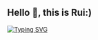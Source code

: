 ## Hello 👋, this is Rui:) 

[![Typing SVG](https://readme-typing-svg.demolab.com?font=Fira+Code&pause=1000&color=FFB519&multiline=true&width=600&height=200&lines=Balance+%E2%86%92+Building+cross-platform+apps;Feral+%E2%86%92+Building+fancy+UIs+in+modern+ways;Guardian+%E2%86%92+Calm+learner+across+different+domains;Restoration+%E2%86%92+Confident+in+debugging+%26+recovery)](https://git.io/typing-svg)



<!--
**ruis0ng/ruiS0ng** is a ✨ _special_ ✨ repository because its `README.md` (this file) appears on your GitHub profile.

Here are some ideas to get you started:

- 🔭 I’m currently working on ...
- 🌱 I’m currently learning ...
- 👯 I’m looking to collaborate on ...
- 🤔 I’m looking for help with ...
- 💬 Ask me about ...
- 📫 How to reach me: ...
- 😄 Pronouns: ...
- ⚡ Fun fact: ...
-->
